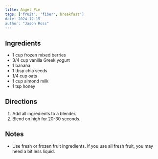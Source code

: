 ```yaml
---
title: Angel Pie
tags: ['fruit', 'fiber', breakfast']
date: 2024-12-15
author: "Jason Ross"
---
```


## Ingredients
- 1 cup frozen mixed berries
- 3/4 cup vanilla Greek yogurt
- 1 banana
- 1 tbsp chia seeds
- 1/4 cup oats
- 1 cup almond milk
- 1 tsp honey

## Directions
1. Add all ingredients to a blender.
2. Blend on high for 20-30 seconds.

## Notes
- Use fresh or frozen fruit ingredients. If you use all fresh fruit, you may need a bit less liquid.